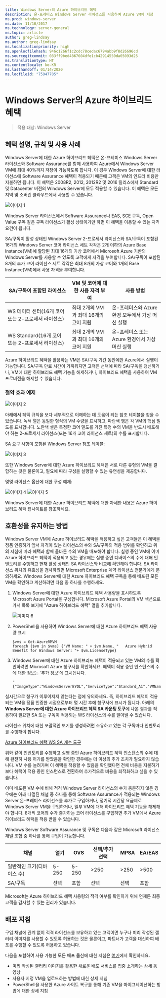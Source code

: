 ```yaml
---
title: Windows Server의 Azure 하이브리드 혜택
description: 온-프레미스 Windows Server 라이선스를 사용하여 Azure VM에 저장
ms.prod: windows-server
ms.date: 11/10/2017
ms.technology: server-general
ms.topic: article
author: greg-lindsay
ms.author: greg-lindsay
ms.localizationpriority: high
ms.openlocfilehash: 946c1266f1c2cdc78cedac6794abb9f8d26696cd
ms.sourcegitcommit: 083ff9bed4867604dfe1cb42914550da05093d25
ms.translationtype: HT
ms.contentlocale: ko-KR
ms.lasthandoff: 01/14/2020
ms.locfileid: "75947705"
---
```

# <a name="azure-hybrid-benefit-for-windows-server"></a>Windows Server의 Azure 하이브리드 혜택

>적용 대상: Windows Server

## <a name="benefit-description-rules-and-use-cases"></a>혜택 설명, 규칙 및 사용 사례

Windows Server에 대한 Azure 하이브리드 혜택은 온-프레미스 Windows Server 라이선스와 Software Assurance를 함께 사용하여 Azure에서 Windows Server VM에 최대 40%까지 저장이 가능하도록 합니다.  이 경우 Windows Server에 대한 라이선스에 Software Assurance 혜택이 적용되기 때문에 고객은 VM의 인프라 비용만 지불하면 됩니다.  이 혜택은 2008R2, 2012, 2012R2 및 2016 릴리스에서 Standard 및 Datacenter 버전의 Windows Server에 모두 적용할 수 있습니다.  이 혜택은 모든 지역 및 소버린 클라우드에서 사용할 수 있습니다.


![이미지 1](media/ahb01.png)

Windows Server 라이선스에서 Software Assurance나 EAS, SCE 구독, Open Value 구독 같은 구독 라이선스가 활성 상태이기만 하면 이 혜택을 이용할 수 있는 자격 요건이 됩니다.  

SA/구독이 활성 상태인 Windows Server 2-프로세서 라이선스와 SA/구독이 포함된 16개의 Windows Server 코어 라이선스 세트 각각은 2개 이하의 Azure Base Instance(VM)에 할당된 최대 16개의 가상 코어에서 Microsoft Azure 기반의 Windows Server를 사용할 수 있도록 고객에게 자격을 부여합니다. SA/구독이 포함된 8개의 추가 코어 라이선스 세트 각각은 최대 8개의 가상 코어와 1개의 Base Instance(VM)에서 사용 자격을 부여합니다.

| SA/구독이 포함된 라이선스            | VM 및 코어에 대한 사용 자격 부여            | 사용 방법                                |
|-----------------------------------------|----------------------------------|-----------------------------------------------------|
| WS 데이터 센터(16개 코어 또는 2-프로세서 라이선스)  | 최대 2개의 VM과 최대 16개의 코어 지원 | 온-프레미스와 Azure 환경 모두에서 가상 머신 실행  |
| WS Standard(16개 코어 또는 2-프로세서 라이선스)    | 최대 2개의 VM과 최대 16개의 코어 지원 | 온-프레미스 또는 Azure 환경에서 가상 머신 실행 |

Azure 하이브리드 혜택을 활용하는 VM은 SA/구독 기간 동안에만 Azure에서 실행이 가능합니다. SA/구독 만료 시간이 가까워지면 고객은 선택에 따라 SA/구독을 갱신하거나, VM에 대한 하이브리드 혜택 기능을 해제하거나, 하이브리드 혜택을 사용하여 VM 프로비전을 해제할 수 있습니다. 

### <a name="savings-examples"></a>절약 효과 예제 

![이미지 2](media/ahb02.png)
 
아래에서 혜택 규칙을 보다 세부적으로 이해하는 데 도움이 되는 참조 테이블을 찾을 수 있습니다. 녹색 열은 동일한 형식의 VM 수량을 표시하고, 파란색 행은 각 VM의 핵심 밀도를 표시합니다. 노란색 셀은 특정한 코어 밀도를 가진 특정 수의 VM을 반드시 배포해야 하는 2-프로세서 라이선스(또는 16개 코어 라이선스 세트)의 수를 표시합니다. 

SA 요구 사항이 포함된 Windows Server 참조 테이블:

![이미지 3](media/ahb03.png)
 
또한 Windows Server에 대한 Azure 하이브리드 혜택은 서로 다른 유형의 VM을 결합하는 것은 물론이고, 필요에 따라 구성을 실행할 수 있는 유연성을 제공합니다.

몇몇 라이선스 옵션에 대한 구성 예제:

![이미지 4](media/ahb04.png)
![이미지 5](media/ahb05.png)

 
Windows Server에 대한 Azure 하이브리드 혜택에 대한 자세한 내용은 Azure 하이브리드 혜택 웹사이트를 참조하세요.

## <a name="how-to-maintain-compliance"></a>호환성을 유지하는 방법

Windows Server VM에 Azure 하이브리드 혜택을 적용하고 싶은 고객들은 이 혜택을 정품 인증하기 앞서 자격이 있는 라이선스의 수와 SA/구독의 적용 범위를 확인하고 위의 지침에 따라 혜택과 함께 올바른 수의 VM을 배포해야 합니다. 실행 중인 VM에 이미 Azure 하이브리드 혜택이 적용되고 있는 경우에는 실행 중인 디바이스의 수에 대해 인벤토리를 수행하고 현재 활성 상태인 SA 라이선스와 비교해 확인해야 합니다.  SA 라이선스 위치의 유효성을 검사하려면 Microsoft Enterprise 계약 라이선스 전문가에게 문의하세요.
Windows Server에 대한 Azure 하이브리드 혜택 구독을 통해 배포된 모든 VM을 확인하고 계산하려면 다음 중 하나를 수행하세요.

1. Windows Server에 대한 Azure 하이브리드 혜택 사용량을 표시하도록 Microsoft Azure Portal을 구성합니다. Microsoft Azure Portal의 VM 섹션으로 가서 목록 보기에 "Azure 하이브리드 혜택" 열을 추가합니다. 

    ![이미지 6](media/ahb06.png)

2.  PowerShell을 사용하여 Windows Server에 대한 Azure 하이브리드 혜택 사용량 표시

    ```
    $vms = Get-AzureRMVM 
    foreach ($vm in $vms) {"VM Name: " + $vm.Name, "   Azure Hybrid Benefit for Windows Server: "+ $vm.LicenseType}
    ```

3.  Windows Server에 대한 Azure 하이브리드 혜택이 적용되고 있는 VM의 수를 확인하려면 Microsoft Azure 청구서를 확인하세요. 혜택이 적용 중인 인스턴스의 수에 대한 정보는 ‘추가 정보’에 표시됩니다.

    ```
    "{"ImageType":"WindowsServerBYOL","ServiceType":"Standard_A1","VMName":"","UsageType":"ComputeHR"}" 
    ```

실시간으로 청구가 이루어지지 않는다는 점에 유의하세요. 즉, 하이브리드 혜택이 적용되는 VM을 정품 인증한 시점으로부터 몇 시간 후에 청구서에 표시가 됩니다.
아래의 **Windows Server에 대한 Azure 하이브리드 혜택 SA 카운팅 도구**에 나온 결과를 적용하여 필요한 SA 또는 구독이 적용되는 WS 라이선스의 수를 알아낼 수 있습니다.

라이선스 위치에 대한 포괄적인 보기를 생성하려면 소유하고 있는 각 구독마다 인벤토리를 수행해야 합니다.

[Azure 하이브리드 혜택 WS SA 개수 도구](https://download.microsoft.com/download/7/1/2/712FEFF0-155C-4ABF-96C0-CE4EC4DB0516/Azure_Hybrid_Benefit_Windows_Server_SA_Count_Tool.xlsx)

위와 같이 인벤토리를 수행하고 실행 중인 Azure 하이브리드 혜택 인스턴스의 수에 대해 완전히 사용 허가를 받았음을 확인한 경우에는 더 이상의 추가 조치가 필요하지 않습니다. VM 수를 늘려가며 이 혜택을 적용할 수 있음을 확인했다면 전체 비용을 지불하기 보다 혜택이 적용 중인 인스턴스로 전환하여 추가적으로 비용을 최적화하고 싶을 수 있습니다.

이미 배포된 VM 수에 비해 적격 Windows Server 라이선스의 수가 충분하지 않은 경우에는 아래 나열된 채널 중 하나를 통해 Software Assurance가 적용되는 Windows Server 온-프레미스 라이선스를 추가로 구입하거나, 정기적 시간당 요금제로 Windows Server VM을 구입하거나, 일부 VM에 대해 하이브리드 혜택 기능을 해제해야 합니다. 8개씩 코어의 수가 증가하는 코어 라이선스를 구입하면 추가 VM에서 Azure 하이브리드 혜택을 적용 받을 수 있습니다. 

Windows Server Software Assurance 및 구독은 다음과 같은 Microsoft 라이선스 채널 조합 중 하나를 통해 구입이 가능합니다.

| 채널                      | 열기     | OVS      | 선택/추가 선택  | MPSA       | EA/EAS   |
|------------------------------|----------|----------|-----------------------|-----------|----------|
| 일반적인 크기(디바이스 수)  | 5-250    | 5-250    | >250                  | >250      | >500     |
| SA/구독            | 선택 | 포함 | 선택              | 선택  | 포함 |

Microsoft는 Azure 하이브리드 혜택 사용량의 적격 여부를 확인하기 위해 언제든 최종 고객을 감사할 수 있는 권리가 있습니다. 

## <a name="deployment-guidance"></a>배포 지침 

구입 채널에 관계 없이 적격 라이선스를 보유하고 있는 고객이면 누구나 미리 작성된 갤러리 이미지를 사용할 수 있도록 허용하는 것은 물론이고, 파트너가 고객을 대신하여 배포를 수행할 수 있도록 허용하고 있습니다. 

다음을 포함하여 사용 가능한 모든 배포 옵션에 대한 지침은 [여기](https://azure.microsoft.com/pricing/hybrid-use-benefit/)에서 확인하세요. 
-   미리 작성된 갤러리 이미지를 활용한 새로운 배포 서비스를 집중 소개하는 상세 동영상
-   사용자 지정 VM을 업로드하는 방법에 대한 상세 지침 
-   PowerShell을 사용한 Azure 사이트 복구를 통해 기존 VM을 마이그레이션하는 방법에 대한 상세 지침 

